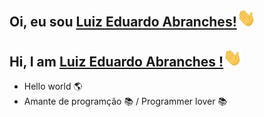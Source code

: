 
## Oi, eu sou [Luiz Eduardo Abranches!](https://github.com/luizranngel)<img src="https://raw.githubusercontent.com/ABSphreak/ABSphreak/master/gifs/Hi.gif" width="30px"> <br>
## Hi, I am [Luiz Eduardo Abranches !](https://github.com/luizranngel)<img src="https://raw.githubusercontent.com/ABSphreak/ABSphreak/master/gifs/Hi.gif" width="30px">

<ul>
  <li>Hello world 🌎</li>
  <li>Amante de programção 📚 / Programmer lover 📚</li>
</ul>
       

